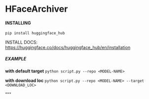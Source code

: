 # HFaceArchiver

#### INSTALLING
`pip install huggingface_hub`

INSTALL DOCS: https://huggingface.co/docs/huggingface_hub/en/installation

##### EXAMPLE
 **with default target**
`python script.py --repo <MODEL-NAME>`
 
 **with download loc**
`python script.py --repo <MODEL-NAME> --target <DOWNLOAD_LOC>`
  
"""